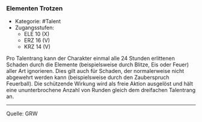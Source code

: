 ### Elementen Trotzen

- Kategorie: #Talent
- Zugangsstufen:
  - ELE 10 (X)
  - ERZ 16 (V)
  - KRZ 14 (V)

Pro Talentrang kann der Charakter einmal alle 24 Stunden erlittenen Schaden durch die Elemente (beispielsweise durch Blitze, Eis oder Feuer) aller Art ignorieren. Dies gilt auch für Schaden, der normalerweise nicht abgewehrt werden kann (beispielsweise durch den Zauberspruch Feuerball). Die schützende Wirkung wird als freie Aktion ausgelöst und hält eine ununterbrochene Anzahl von Runden gleich dem dreifachen Talentrang an.

---

Quelle: GRW

